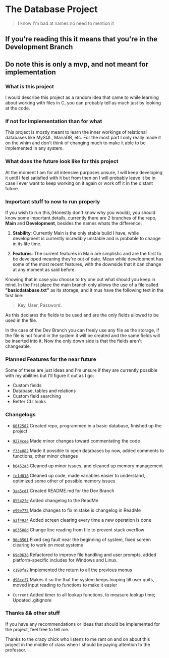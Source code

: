 # The Database Project

> I know I'm bad at names no need to mention it

## **If you're reading this it means that you're in the Development Branch**

## **Do note this is only a mvp, and not meant for implementation**

### What is this project

I would describe this project as a random idea that came to while learning about working with files in C, you can probably tell as much just by looking at the code.

### If not for implementation than for what

This project is mostly meant to learn the inner workings of relational databases like MySQL, MariaDB, etc. For the most part I only really made it on the whim and don't think of changing much to make it able to be implemented in any system.

### What does the future look like for this project

At the moment I am for all intensive purposes unsure, I will keep developing it until I feel satisfied with it but from then on I will probably leave it be in case I ever want to keep working on it again or work off it in the distant future.

### Important stuff to now to run properly

If you wish to run this,(Honestly don't know why you would), you should know some important details, currently there are 2 branches of the repo, **Main** and **Development**, besides the names whats the difference:

1. **Stability**:
Currently Main is the only stable build I have, while development is currently incredibly unstable and is probable to change in its life time.

2. **Features**:
The current features in Main are simplistic and are the first to be developed meaning they're out of date. Mean while development has some of the most recent features, with the downside that it can change at any moment as said before.

Knowing that in case you choose to try one out what should you keep in mind. In the first place the main branch only allows the use of a file called **"basicdatabase.txt"** as its storage, and it mus have the following text in the first line:

> Key, User, Password.

As this declares the fields to be used and are the only fields allowed to be used in the file.

In the case of the Dev Branch you can freely use any file as the storage, if the file is not found in the system it will be created and the same fields will be inserted into it. Now the only down side is that the fields aren't changeable.

### Planned Features for the near future

Some of these are just ideas and I'm unsure if they are currently possible with my abilities but I'll figure it out as I go:

- Custom fields
- Database, tables and relations
- Custom field searching
- Better CLI looks

### Changelogs

- [`60f2587`](https://github.com/EfrenDaMo/DatabaseProyect/commit/60f2587b0c327275453a27d4aa31521f46be6a09) Created repo, programmed in a basic database, finished up the project

- [`9274cee`](https://github.com/EfrenDaMo/DatabaseProyect/commit/9274ceec72b11ca8b42180086ad14aafd6e1c7b5) Made minor changes toward commentating the code

- [`f33e082`](https://github.com/EfrenDaMo/DatabaseProyect/commit/f33e082e987a0b235268d41b03a74a76ef7ae8ac) Made it possible to open databases by now, added comments to functions, other minor changes

- [`b6452a3`](https://github.com/EfrenDaMo/DatabaseProyect/commit/b6452a37e8fda66f6498da95e7c9f41465aaf654) Cleaned up minor issues, and cleaned up memory management

- [`fe1d018`](https://github.com/EfrenDaMo/DatabaseProyect/commit/fe1d0186ab3f42d3e837f60e6cc877a9454b56d1) Cleaned up code, made variables easier to understand, optimized some other of possible memory issues

- [`3aa5cdf`](https://github.com/EfrenDaMo/DatabaseProyect/commit/3aa5cdf3ef44478f88c94dcf6576d81fba16f36e) Created README.md for the Dev Branch

- [`05542fe`](https://github.com/EfrenDaMo/DatabaseProyect/commit/05542fe19742b971e582a44a3110cb1ee9812d82) Added changelog to the ReadMe

- [`e99e775`](https://github.com/EfrenDaMo/DatabaseProyect/commit/e99e775d002bcd4daf0cfead9a47a9e9b9b611a0) Made changes to fix mistake is changelog in ReadMe

- [`a2f4934`](https://github.com/EfrenDaMo/DatabaseProyect/commit/a2f493484de71248aa4265388a2bff847818b092) Added screen clearing every time a new operation is done

- [`a83508d`](https://github.com/EfrenDaMo/DatabaseProyect/commit/a83508dfeeacaf1d3a7643c13ab71b2bed3c178f) Change line reading from file to prevent stack overflow

- [`90c8501`](https://github.com/EfrenDaMo/DatabaseProyect/commit/90c8501e5e04315a42974a367dbe4f88a1dc6795) Fixed seg fault near the beginning of system, fixed screen clearing to work on most systems

- [`69d0638`](https://github.com/EfrenDaMo/DatabaseProyect/commit/69d063820249ec7f932e84abcfa46011a46e4f0f) Refactored to improve file handling and user prompts, added platform-specific includes for Windows and Linux.

- [`c198fa2`](https://github.com/EfrenDaMo/DatabaseProyect/commit/c198fa285fb8eb563dfc334b326e225c370b6268) Implemented the return to all the previous menus

- [`d98ccf7`](https://github.com/EfrenDaMo/DatabaseProyect/commit/d98ccf716b7089b499f4bc5c5e974cf503adba61)  Makes it so the that the system keeps looping till user quits, moved input reading to functions to make it easier

- `Current` Added timer to all lookup functions, to measure lookup time; Updated .gitignore

### Thanks && other stuff

If you have any recommendations or ideas that should be implemented for the project, feel free to tell me.

Thanks to the crazy chick who listens to me rant on and on about this project in the middle of class when I should be paying attention to the professor.
